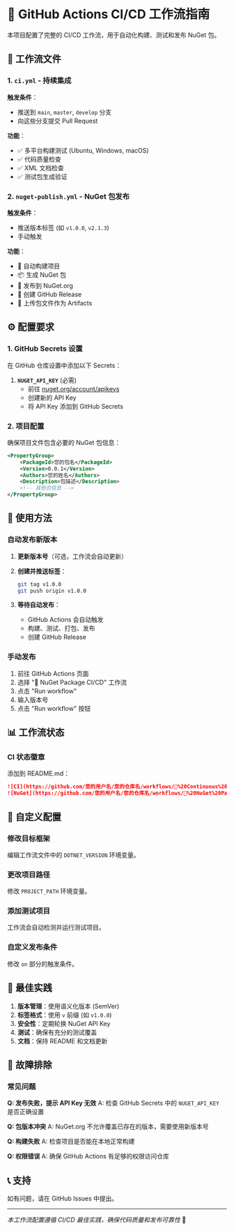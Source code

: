 # 🚀 GitHub Actions CI/CD 工作流指南

本项目配置了完整的 CI/CD 工作流，用于自动化构建、测试和发布 NuGet 包。

## 📁 工作流文件

### 1. `ci.yml` - 持续集成
**触发条件**：
- 推送到 `main`, `master`, `develop` 分支
- 向这些分支提交 Pull Request

**功能**：
- ✅ 多平台构建测试 (Ubuntu, Windows, macOS)
- ✅ 代码质量检查
- ✅ XML 文档检查
- ✅ 测试包生成验证

### 2. `nuget-publish.yml` - NuGet 包发布
**触发条件**：
- 推送版本标签 (如 `v1.0.0`, `v2.1.3`)
- 手动触发

**功能**：
- 🔨 自动构建项目
- 📦 生成 NuGet 包
- 🚀 发布到 NuGet.org
- 🎉 创建 GitHub Release
- 📸 上传包文件作为 Artifacts

## ⚙️ 配置要求

### 1. GitHub Secrets 设置

在 GitHub 仓库设置中添加以下 Secrets：

1. **`NUGET_API_KEY`** (必需)
   - 前往 [nuget.org/account/apikeys](https://www.nuget.org/account/apikeys)
   - 创建新的 API Key
   - 将 API Key 添加到 GitHub Secrets

### 2. 项目配置

确保项目文件包含必要的 NuGet 包信息：
```xml
<PropertyGroup>
    <PackageId>您的包名</PackageId>
    <Version>0.0.1</Version>
    <Authors>您的姓名</Authors>
    <Description>包描述</Description>
    <!-- 其他包信息 -->
</PropertyGroup>
```

## 🚀 使用方法

### 自动发布新版本

1. **更新版本号**（可选，工作流会自动更新）
2. **创建并推送标签**：
   ```bash
   git tag v1.0.0
   git push origin v1.0.0
   ```

3. **等待自动发布**：
   - GitHub Actions 会自动触发
   - 构建、测试、打包、发布
   - 创建 GitHub Release

### 手动发布

1. 前往 GitHub Actions 页面
2. 选择 "🚀 NuGet Package CI/CD" 工作流
3. 点击 "Run workflow"
4. 输入版本号
5. 点击 "Run workflow" 按钮

## 📊 工作流状态

### CI 状态徽章
添加到 README.md：
```markdown
![CI](https://github.com/您的用户名/您的仓库名/workflows/🔄%20Continuous%20Integration/badge.svg)
![NuGet](https://github.com/您的用户名/您的仓库名/workflows/🚀%20NuGet%20Package%20CI/CD/badge.svg)
```

## 🔧 自定义配置

### 修改目标框架
编辑工作流文件中的 `DOTNET_VERSION` 环境变量。

### 更改项目路径
修改 `PROJECT_PATH` 环境变量。

### 添加测试项目
工作流会自动检测并运行测试项目。

### 自定义发布条件
修改 `on` 部分的触发条件。

## 🎯 最佳实践

1. **版本管理**：使用语义化版本 (SemVer)
2. **标签格式**：使用 `v` 前缀 (如 `v1.0.0`)
3. **安全性**：定期轮换 NuGet API Key
4. **测试**：确保有充分的测试覆盖
5. **文档**：保持 README 和文档更新

## 🐛 故障排除

### 常见问题

**Q: 发布失败，提示 API Key 无效**
A: 检查 GitHub Secrets 中的 `NUGET_API_KEY` 是否正确设置

**Q: 包版本冲突**
A: NuGet.org 不允许覆盖已存在的版本，需要使用新版本号

**Q: 构建失败**
A: 检查项目是否能在本地正常构建

**Q: 权限错误**
A: 确保 GitHub Actions 有足够的权限访问仓库

## 📞 支持

如有问题，请在 GitHub Issues 中提出。

---

*本工作流配置遵循 CI/CD 最佳实践，确保代码质量和发布可靠性* 🚀 